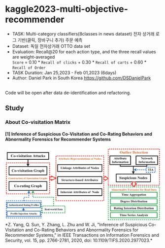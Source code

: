# kaggle2023-multi-objective-recommender
- TASK: Multi-category classifiers(8classes in news dataset) 전자 상거래 로그 기반(클릭, 장바구니 추가) 주문 예측
- Dataset: 독일 전자상거래 OTTO data set <br>
- Evaluation:  Recall@20 for each action type, and the three recall values are weight-averaged <br>
`Score` = 0.10 * `Recall of clicks` + 0.30 * `Recall of carts` + 0.60 * `Recall of Order`
- TASK Duration: Jan 25,2023 - Feb 01,2023 (6days) <br>
- Author: Daniel Park in South Korea https://github.com/DSDanielPark <br>
<br>
Code will be open after data de-identification and refactoring.
<br>


## Study

### About Co-visitation Matrix

#### [1] Inference of Suspicious Co-Visitation and Co-Rating Behaviors and Abnormality Forensics for Recommender Systems <br>
<!--![alt text](https://github.com/DSDanielPark/kaggle2023-multi-objective-recommender/blob/main/imgs/img1.jpg?raw=true)-->

<img src="../imgs/img1.jpg" width="600">
<br>
*Z. Yang, Q. Sun, Y. Zhang, L. Zhu and W. Ji, "Inference of Suspicious Co-Visitation and Co-Rating Behaviors and Abnormality Forensics for Recommender Systems," in IEEE Transactions on Information Forensics and Security, vol. 15, pp. 2766-2781, 2020, doi: 10.1109/TIFS.2020.2977023.*

